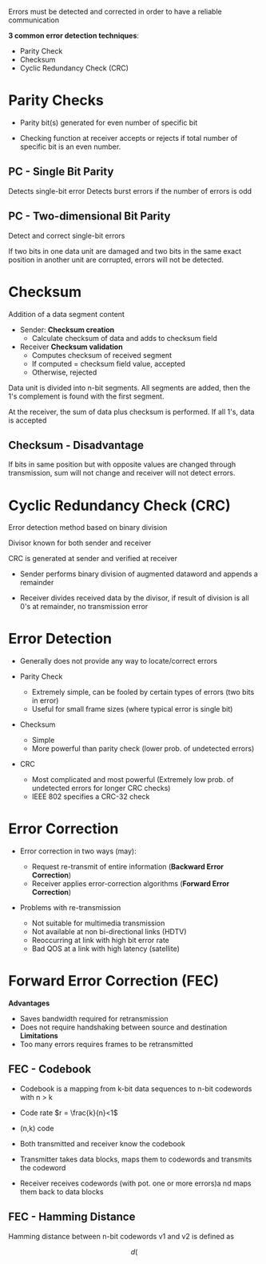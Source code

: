 Errors must be detected and corrected in order to have a reliable communication

**3 common error detection techniques**:
* Parity Check
* Checksum
* Cyclic Redundancy Check (CRC)

# Parity Checks

* Parity bit(s) generated for even number of specific bit

* Checking function at receiver accepts or rejects if total number of specific bit is an even number.

## PC - Single Bit Parity

Detects single-bit error
Detects burst errors if the number of errors is odd

## PC - Two-dimensional Bit Parity

Detect and correct single-bit errors

If two bits in one data unit are damaged and two bits in the same exact position in another unit are corrupted, errors will not be detected.

# Checksum

Addition of a data segment content

* Sender: **Checksum creation**
	* Calculate checksum of data and adds to checksum field
* Receiver **Checksum validation**
	* Computes checksum of received segment
	* If computed = checksum field value, accepted
	* Otherwise, rejected

Data unit is divided into n-bit segments.
All segments are added, then the 1's complement is found with the first segment.

At the receiver, the sum of data plus checksum is performed. 
If all 1's, data is accepted

## Checksum - Disadvantage

If bits in same position but with opposite values are changed through transmission, sum will not change and receiver will not detect errors.

# Cyclic Redundancy Check (CRC)

Error detection method based on binary division

Divisor known for both sender and receiver

CRC is generated at sender and verified at receiver

* Sender performs binary division of augmented dataword and appends a remainder

* Receiver divides received data by the divisor, if result of division is all 0's at remainder, no transmission error

# Error Detection

* Generally does not provide any way to locate/correct errors

* Parity Check
	* Extremely simple, can be fooled by certain types of errors (two bits in error)
	* Useful for small frame sizes (where typical error is single bit)
* Checksum
	* Simple
	* More powerful than parity check (lower prob. of undetected errors)
* CRC
	* Most complicated and most powerful (Extremely low prob. of undetected errors for longer CRC checks)
	* IEEE 802 specifies a CRC-32 check

# Error Correction

* Error correction in two ways (may):
	* Request re-transmit of entire information (**Backward Error Correction**)
	* Receiver applies error-correction algorithms (**Forward Error Correction**)

* Problems with re-transmission
	* Not suitable for multimedia transmission
	* Not available at non bi-directional links (HDTV)
	* Reoccurring at link with high bit error rate
	* Bad QOS at a link with high latency (satellite)

# Forward Error Correction (FEC)

**Advantages**
* Saves bandwidth required for retransmission
* Does not require handshaking between source and destination
**Limitations**
* Too many errors requires frames to be retransmitted

## FEC - Codebook

* Codebook is a mapping from k-bit data sequences to n-bit codewords with n > k
* Code rate $r = \frac{k}{n}<1$
* (n,k) code

* Both transmitted and receiver know the codebook
* Transmitter takes data blocks, maps them to codewords and transmits the codeword
* Receiver receives codewords (with pot. one or more errors)a nd maps them back to data blocks

## FEC - Hamming Distance

Hamming distance between n-bit codewords v1 and v2 is defined as

$$d($$